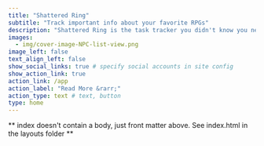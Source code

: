 ```yaml
---
title: "Shattered Ring"
subtitle: "Track important info about your favorite RPGs"
description: "Shattered Ring is the task tracker you didn't know you needed for Elden Ring. The Shattered Ring app is an RPG tracker to help you track notes for and the status of important NPCs, locations, quests, and bosses. Currently available for iOS, coming soon for Android."
images:
  - img/cover-image-NPC-list-view.png
image_left: false
text_align_left: false
show_social_links: true # specify social accounts in site config
show_action_link: true
action_link: /app
action_label: "Read More &rarr;"
action_type: text # text, button
type: home
---
```


** index doesn't contain a body, just front matter above.
See index.html in the layouts folder **